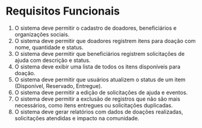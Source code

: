 # Requisitos Funcionais

1. O sistema deve permitir o cadastro de doadores, beneficiários e organizações sociais.
2. O sistema deve permitir que doadores registrem itens para doação com nome, quantidade e status.
3. O sistema deve permitir que beneficiários registrem solicitações de ajuda com descrição e status.
4. O sistema deve exibir uma lista de todos os itens disponíveis para doação.
5. O sistema deve permitir que usuários atualizem o status de um item (Disponível, Reservado, Entregue).
6. O sistema deve permitir a edição de solicitações de ajuda e eventos.
7. O sistema deve permitir a exclusão de registros que não são mais necessários, como itens entregues ou solicitações duplicadas.
8. O sistema deve gerar relatórios com dados de doações realizadas, solicitações atendidas e impacto na comunidade.

